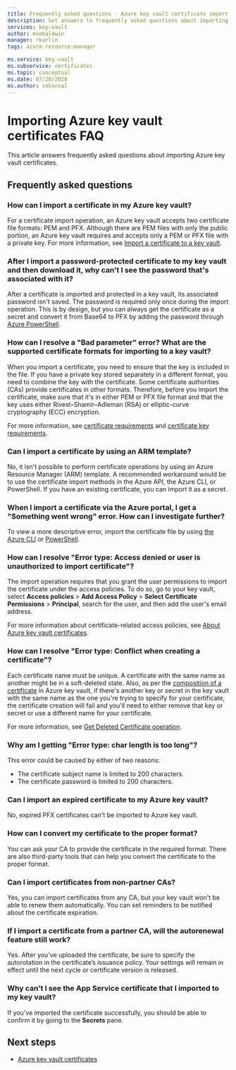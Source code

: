 ```yaml
---
title: Frequently asked questions - Azure key vault certificate import
description: Get answers to frequently asked questions about importing Azure key vault certificates.
services: key-vault
author: msmbaldwin
manager: rkarlin
tags: azure-resource-manager

ms.service: key-vault
ms.subservice: certificates
ms.topic: conceptual
ms.date: 07/20/2020
ms.author: sebansal
---
```


# Importing Azure key vault certificates FAQ

This article answers frequently asked questions about importing Azure key vault certificates.

## Frequently asked questions

### How can I import a certificate in my Azure key vault?

For a certificate import operation, an Azure key vault accepts two certificate file formats: PEM and PFX. Although there are PEM files with only the public portion, an Azure key vault requires and accepts only a PEM or PFX file with a private key. For more information, see [Import a certificate to a key vault](https://docs.microsoft.com/azure/key-vault/certificates/tutorial-import-certificate#import-a-certificate-to-key-vault).

### After I import a password-protected certificate to my key vault and then download it, why can't I see the password that's associated with it?
 	
After a certificate is imported and protected in a key vault, its associated password isn't saved. The password is required only once during the import operation. This is by design, but you can always get the certificate as a secret and convert it from Base64 to PFX by adding the password through [Azure PowerShell](https://social.technet.microsoft.com/wiki/contents/articles/37431.exporting-azure-app-service-certificates.aspx).

### How can I resolve a "Bad parameter" error? What are the supported certificate formats for importing to a key vault?

When you import a certificate, you need to ensure that the key is included in the file. If you have a private key stored separately in a different format, you need to combine the key with the certificate. Some certificate authorities (CAs) provide certificates in other formats. Therefore, before you import the certificate, make sure that it's in either PEM or PFX file format and that the key uses either Rivest–Shamir–Adleman (RSA) or elliptic-curve cryptography (ECC) encryption. 

For more information, see [certificate requirements](https://docs.microsoft.com/azure/key-vault/certificates/certificate-scenarios#formats-of-import-we-support) and [certificate key requirements](https://docs.microsoft.com/azure/key-vault/keys/about-keys#cryptographic-protection).

###  Can I import a certificate by using an ARM template?

No, it isn't possible to perform certificate operations by using an Azure Resource Manager (ARM) template. A recommended workaround would be to use the certificate import methods in the Azure API, the Azure CLI, or PowerShell. If you have an existing certificate, you can import it as a secret.

### When I import a certificate via the Azure portal, I get a "Something went wrong" error. How can I investigate further?
 	
To view a more descriptive error, import the certificate file by using [the Azure CLI](https://docs.microsoft.com/cli/azure/keyvault/certificate?view=azure-cli-latest#az-keyvault-certificate-import) or [PowerShell](https://docs.microsoft.com/powershell/module/azurerm.keyvault/import-azurekeyvaultcertificate?view=azurermps-6.13.0).

### How can I resolve "Error type: Access denied or user is unauthorized to import certificate"?
	
The import operation requires that you grant the user permissions to import the certificate under the access policies. To do so, go to your key vault, select **Access policies** > **Add Access Policy** > **Select Certificate Permissions** > **Principal**, search for the user, and then add the user's email address. 

For more information about certificate-related access policies, see [About Azure key vault certificates](https://docs.microsoft.com/azure/key-vault/certificates/about-certificates#certificate-access-control).


### How can I resolve "Error type: Conflict when creating a certificate"?
	
Each certificate name must be unique. A certificate with the same name as another might be in a soft-deleted state. Also, as per the [composition of a certificate](https://docs.microsoft.com/azure/key-vault/certificates/about-certificates#composition-of-a-certificate) in Azure key vault, if there's another key or secret in the key vault with the same name as the one you're trying to specify for your certificate, the certificate creation will fail and you'll need to either remove that key or secret or use a different name for your certificate. 

For more information, see [Get Deleted Certificate operation](https://docs.microsoft.com/rest/api/keyvault/getdeletedcertificate/getdeletedcertificate).

### Why am I getting "Error type: char length is too long"?
This error could be caused by either of two reasons:	
* The certificate subject name is limited to 200 characters.
* The certificate password is limited to 200 characters.

### Can I import an expired certificate to my Azure key vault?
	
No, expired PFX certificates can't be imported to Azure key vault.

### How can I convert my certificate to the proper format?

You can ask your CA to provide the certificate in the required format. There are also third-party tools that can help you convert the certificate to the proper format.

### Can I import certificates from non-partner CAs?
Yes, you can import certificates from any CA, but your key vault won't be able to renew them automatically. You can set reminders to be notified about the certificate expiration.

### If I import a certificate from a partner CA, will the autorenewal feature still work?
Yes. After you've uploaded the certificate, be sure to specify the autorotation in the certificate’s issuance policy. Your settings will remain in effect until the next cycle or certificate version is released.

### Why can't I see the App Service certificate that I imported to my key vault? 
If you've imported the certificate successfully, you should be able to confirm it by going to the **Secrets** pane.


## Next steps

- [Azure key vault certificates](/azure/key-vault/certificates/about-certificates)
